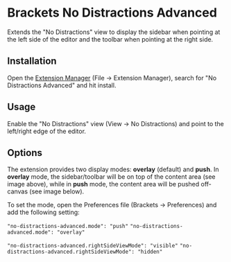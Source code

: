 # Brackets No Distractions Advanced
Extends the "No Distractions" view to display the sidebar when pointing at the left side of the editor and the toolbar when pointing at the right side.


## Installation
Open the [Extension Manager](https://github.com/adobe/brackets/wiki/Brackets-Extensions) (File → Extension Manager), search for "No Distractions Advanced" and hit install.

## Usage
Enable the "No Distractions" view (View → No Distractions) and point to the left/right edge of the editor.

## Options
The extension provides two display modes: **overlay** (default) and **push**. In **overlay** mode, the sidebar/toolbar will be on top of the content area (see image above), while in **push** mode, the content area will be pushed off-canvas (see image below).


To set the mode, open the Preferences file (Brackets → Preferences) and add the following setting:

``"no-distractions-advanced.mode": "push"``
``"no-distractions-advanced.mode": "overlay"``

``"no-distractions-advanced.rightSideViewMode": "visible"``
``"no-distractions-advanced.rightSideViewMode": "hidden"``
